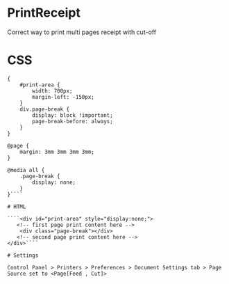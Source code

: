 # PrintReceipt

Correct way to print multi pages receipt with cut-off 

# CSS 
````@media print 
{
    #print-area {
        width: 700px;
        margin-left: -150px;
    }
    div.page-break {
        display: block !important;
        page-break-before: always;
    }
}

@page {
    margin: 3mm 3mm 3mm 3mm;
}

@media all {
    .page-break {
        display: none;
    }
}````

# HTML

````<div id="print-area" style="display:none;">
   <!-- first page print content here -->
    <div class="page-break"></div>
   <!-- second page print content here -->
</div>````

# Settings 

Control Panel > Printers > Preferences > Document Settings tab > Page Source set to <Page[Feed , Cut]>
